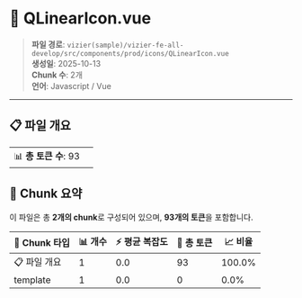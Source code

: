 # 📄 QLinearIcon.vue

> **파일 경로**: `vizier(sample)/vizier-fe-all-develop/src/components/prod/icons/QLinearIcon.vue`  
> **생성일**: 2025-10-13  
> **Chunk 수**: 2개  
> **언어**: Javascript / Vue
---


## 📋 파일 개요

| | |
|--|--|
| 📊 **총 토큰 수**: 93 |  |






## 🧩 Chunk 요약

이 파일은 총 **2개의 chunk**로 구성되어 있으며, **93개의 토큰**을 포함합니다.

| 🧩 Chunk 타입 | 📊 개수 | ⚡ 평균 복잡도 | 📝 총 토큰 | 📈 비율 |
|---------------|--------|-------------|----------|--------|
| 📋 파일 개요 | 1 | 0.0 | 93 | 100.0% |
| template | 1 | 0.0 | 0 | 0.0% |

